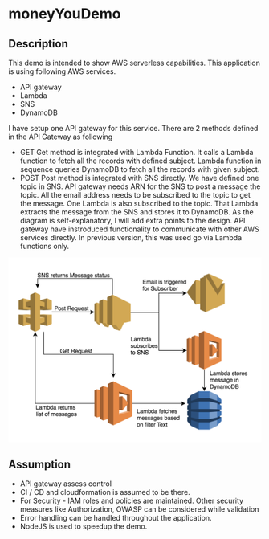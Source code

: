 # moneyYouDemo

## Description

This demo is intended to show AWS serverless capabilities. This application is using following AWS services.

 - API gateway
 - Lambda
 - SNS
 - DynamoDB
 
 I have setup one API gateway for this service. There are 2 methods defined in the API Gateway as following
 
  - GET
   Get method is integrated with Lambda Function. It calls a Lambda function to fetch all the records with defined subject. Lambda function in sequence queries DynamoDB to fetch all the records with given subject.
 - POST
  Post method is integrated with SNS directly. We have defined one topic in SNS. API gateway needs ARN for the SNS to post a message the topic. All the email address needs to be subscribed to the topic to get the message. One Lambda is also subscribed to the topic. That Lambda extracts the message from the SNS and stores it to DynamoDB.
 As the diagram is self-explanatory, I will add extra points to the design. API gateway have instroduced functionality to communicate with other AWS services directly. In previous version, this was used go via Lambda functions only. 

![alt text](https://raw.githubusercontent.com/hardikrajani/moneyYouDemo/master/design.png)

## Assumption

 - API gateway assess control
 - CI / CD and cloudformation is assumed to be there. 
 - For Security - IAM roles and policies are maintained. Other security measures like Authorization, OWASP can be considered while validation
 - Error handling can be handled throughout the application. 
 - NodeJS is used to speedup the demo.
